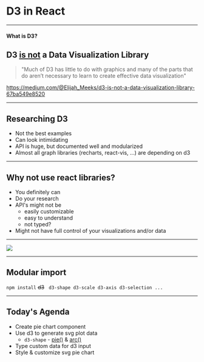 # D3 in React

---

#### What is D3?

## D3 <ins>is not</ins> a Data Visualization Library

> "Much of D3 has little to do with graphics and many of the parts that do aren’t necessary to learn to create effective data visualization"

https://medium.com/@Elijah_Meeks/d3-is-not-a-data-visualization-library-67ba549e8520

---

## Researching D3

- Not the best examples
- Can look intimidating
- API is huge, but documented well and modularized
- Almost all graph libraries (recharts, react-vis, ...) are depending on d3

---

## Why not use react libraries?

- You definitely can
- Do your research
- API's might not be
  - easily customizable
  - easy to understand
  - not typed?
- Might not have full control of your visualizations and/or data

---

[<img src="https://miro.medium.com/max/4988/1*Jg78azZPohv5JrI3cyIvfw.png" />
](https://github.com/d3/d3/blob/master/API.md)

---

## Modular import

`npm install` ~~d3~~ &nbsp; `d3-shape d3-scale d3-axis d3-selection ...`

---

## Today's Agenda

- Create pie chart component
- Use d3 to generate svg plot data
  - `d3-shape` - [pie()](https://github.com/d3/d3-shape/blob/v1.3.7/README.md#pie) & [arc()](https://github.com/d3/d3-shape/blob/v1.3.7/README.md#arc)
- Type custom data for d3 input
- Style & customize svg pie chart
